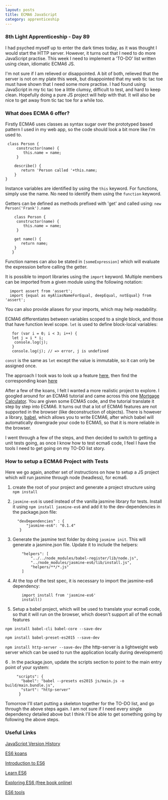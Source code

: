 ```yaml
---
layout: posts
title: ECMA6 JavaScript
category: apprenticeship
---
```

### 8th Light Apprenticeship - Day 89

I had psyched myself up to enter the dark times today, as it was thought I would start the HTTP server. However, it turns out that I need to do more JavaScript practise. This week I need to implement a 'TO-DO' list written using clean, idiomatic ECMA6 JS.

<!--break-->

I'm not sure if I am relieved or disappointed. A bit of both, relieved that the server is not on my plate this week, but disappointed that my web tic tac toe must have shown  that I need some more practise. I had found using JavaScript in my tic tac toe a little clumsy, difficult to test, and hard to keep clean. Hopefully doing a pure JS project will help with that. It will also be nice to get away from tic tac toe for a while too.

### What does ECMA 6 offer?

Firstly ECMA6 uses classes as syntax sugar over the prototyped based pattern I used in my web app, so the code should look a bit more like I'm used to.

     class Person {
         constructor(name) {
            this.name = name;
         }
        
        describe() {
           return 'Person called '+this.name;
        }
    }

Instance variables are identified by using the `this` keyword.  For functions, simply use the name. No need to identify them using the `function` keyword.

Getters can be defined as methods prefixed with 'get' and called using:
 `new Person('Frank').name`
        
        class Person {
         constructor(name) {
            this.name = name;
         }
        
        get name() {
           return name;
        }
       }

Function names can also be stated in `[someExpression]` which will evaluate the expression before calling the getter.


It is  possible to import libraries using the `import` keyword. Multiple members can be imported from a given module using the following notation:

      import assert from 'assert';
      import {equal as myAliasNameForEqual, deepEqual, notEqual} from 'assert';
      
You can also provide aliases for your imports, which may help readability.
      
ECMA6 differentiates between variables scoped to a single block, and those that have function level scope. `let` is used to define block-local variables:

       for (var i = 0; i < 3; i++) {
       let j = i * i;
        console.log(j);
       }
       console.log(j); // => error, j is undefined   
       
`const` is the same as `let` except the value is immutable, so it can only be assigned once. 

The approach I took was to look up a feature [here](http://caspervonb.com/javascript/an-overview-of-javascript-in-2015-ecmascript-6/), then find the corresponding koan [here](http://es6katas.org/)

After a few of the koans, I felt I wanted a more realistic project to explore. I googled around for an ECMA6 tutorial and came across this one [Mortgage Calculator](http://ccoenraets.github.io/es6-tutorial/).  You are given some ECMA5 code, and the tutorial translate it step by step into ECMA6. It turns out that a lot of ECMA6 features are not supported in the browser (like deconstruction of objects). There is however a library, [babel](http://babeljs.io/), which allows you to write ECMA6, after which babel will automatically downgrade your code to ECMA5, so that it is more reliable in the browser.

I went through a few of the steps, and then decided to switch to getting a unit tests going, as once I know how to test ecma6 code, I feel I have the tools I need to get going on my TO-DO list story.

### How to setup a ECMA6 Project with Tests

Here we go again, another set of instructions on how to setup a JS project which will run jasmine through node (headless), for ecma6.

1. create the root of your project and generate a project structure using 
`npm install`
2. `jasmine-es6` is used instead of the vanilla jasmine library for tests. Install it using `npm install jasmine-es6` and add it to the dev-dependencies in the package.json file: 
     
         "devDependencies" : {
             "jasmine-es6": "0.1.4"
          }
3. Generate the jasmine test folder by doing `jasmine init`. This will generate a jasmine.json file. Update it to include the helpers:

           "helpers": [
               "../../node_modules/babel-register/lib/node.js",
               "../node_modules/jasmine-es6/lib/install.js",
               "helpers/**/*.js"
           ]

4. At the top of the test spec, it is  necessary to import the jasmine-es6 dependency:
    
           import install from 'jasmine-es6'
           install()
5. Setup a babel project, which will be used to translate your ecma6 code, so that it will run on the browser, which doesn't support all of the ecma6 features

 `npm install babel-cli babel-core --save-dev`       
 
`npm install babel-preset-es2015 --save-dev` 

`npm install http-server --save-dev` (the http-server is a lightweight web server which can be used to run the application locally during development)

6 . In the package.json, update the scripts section to point to the main entry point of your system:

         "scripts": {
           "babel": "babel --presets es2015 js/main.js -o build/main.bundle.js",
           "start": "http-server"
          }


Tomorrow I'll start putting a skeleton together for the TO-DO list, and go through the above steps again. I am not sure if I need every single dependency detailed above but I think I'll be able to get something going by following the above steps.

### Useful Links

[JavaScript Version History](http://benmccormick.org/2015/09/14/es5-es6-es2016-es-next-whats-going-on-with-javascript-versioning/)

[ES6 koans](http://es6katas.org/)

[Introduction to ES6](https://babeljs.io/docs/learn-es2015/)

[Learn ES6](https://github.com/lukehoban/es6features#readme)

[Exploring ES6 (free book online)](http://exploringjs.com/es6/)

[ES6 tools](https://github.com/addyosmani/es6-tools)